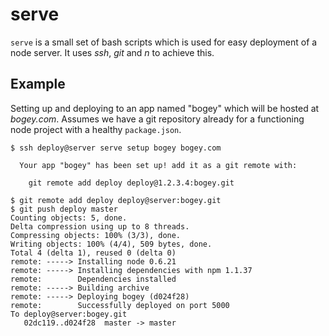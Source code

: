 serve
=====

`serve` is a small set of bash scripts which is used for easy deployment of a node server. It uses _ssh_, _git_ and _n_ to achieve this.

## Example
 
Setting up and deploying to an app named "bogey" which will be hosted at _bogey.com_. Assumes we have a git repository already for a functioning node project with a healthy `package.json`.

```
$ ssh deploy@server serve setup bogey bogey.com

  Your app "bogey" has been set up! add it as a git remote with:
    
    git remote add deploy deploy@1.2.3.4:bogey.git

$ git remote add deploy deploy@server:bogey.git
$ git push deploy master
Counting objects: 5, done.
Delta compression using up to 8 threads.
Compressing objects: 100% (3/3), done.
Writing objects: 100% (4/4), 509 bytes, done.
Total 4 (delta 1), reused 0 (delta 0)
remote: -----> Installing node 0.6.21
remote: -----> Installing dependencies with npm 1.1.37
remote:        Dependencies installed
remote: -----> Building archive
remote: -----> Deploying bogey (d024f28)
remote:        Successfully deployed on port 5000
To deploy@server:bogey.git
   02dc119..d024f28  master -> master

```

